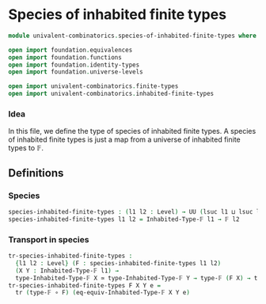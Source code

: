 #  Species of inhabited finite types

```agda
module univalent-combinatorics.species-of-inhabited-finite-types where

open import foundation.equivalences
open import foundation.functions
open import foundation.identity-types
open import foundation.universe-levels

open import univalent-combinatorics.finite-types
open import univalent-combinatorics.inhabited-finite-types
```

### Idea

In this file, we define the type of species of inhabited finite types. A species of inhabited finite types is just a map from a universe of inhabited finite types to 𝔽.

## Definitions

### Species

```agda
species-inhabited-finite-types : (l1 l2 : Level) → UU (lsuc l1 ⊔ lsuc l2)
species-inhabited-finite-types l1 l2 = Inhabited-Type-𝔽 l1 → 𝔽 l2
```

### Transport in species

```agda
tr-species-inhabited-finite-types :
  {l1 l2 : Level} (F : species-inhabited-finite-types l1 l2)
  (X Y : Inhabited-Type-𝔽 l1) →
  type-Inhabited-Type-𝔽 X ≃ type-Inhabited-Type-𝔽 Y → type-𝔽 (F X) → type-𝔽 (F Y)
tr-species-inhabited-finite-types F X Y e =
  tr (type-𝔽 ∘ F) (eq-equiv-Inhabited-Type-𝔽 X Y e)
```
